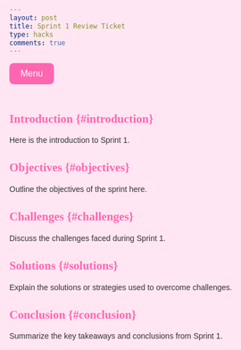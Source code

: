 ```yaml
---
layout: post
title: Sprint 1 Review Ticket
type: hacks
comments: true
---
```


<style>
  /* Dropdown Button */
  .dropdown {
    position: relative;
    display: inline-block;
    margin-bottom: 20px; /* Space below dropdown */
  }

  .dropbtn {
    background-color: #ff66b2; /* Pink background */
    color: white;
    padding: 10px 20px;
    font-size: 16px;
    border: none;
    cursor: pointer;
    border-radius: 8px;
  }

  .dropdown-content {
    display: none;
    position: absolute;
    background-color: #ffe6f2; /* Soft pink background */
    min-width: 160px;
    box-shadow: 0px 8px 16px 0px rgba(0,0,0,0.2);
    z-index: 1;
    border-radius: 8px;
    margin-top: 10px; /* Space between button and dropdown */
  }

  .dropdown-content a {
    color: #ff66b2;
    padding: 12px 16px;
    text-decoration: none;
    display: block;
    text-align: left;
  }

  .dropdown-content a:hover {
    background-color: #ff3399; /* Darker pink on hover */
    color: white;
  }

  .dropdown:hover .dropdown-content {
    display: block;
  }

  .dropdown:hover .dropbtn {
    background-color: #ff3399; /* Darker pink on hover */
  }

  /* General Styling */
  body {
    font-family: 'Poppins', sans-serif;
    background-color: #ffe6f2; /* Soft pink background */
    color: #333; /* Darker text for readability */
    padding: 20px;
    max-width: 1000px;
    margin: auto;
  }

  h1, h2, h3 {
    color: #ff66b2; /* Pink for headers */
    font-family: 'Pacifico', cursive; /* Fun, cute font for headers */
  }

  a {
    color: #ff66b2; /* Pink links */
    text-decoration: none;
  }

  a:hover {
    color: #ff3399; /* Darker pink on hover */
  }
</style>

<!-- Dropdown Menu Button -->
<div class="dropdown">
  <button class="dropbtn">Menu</button>
  <div class="dropdown-content">
    <a href="#introduction">Introduction</a>
    <a href="#objectives">Objectives</a>
    <a href="#challenges">Challenges</a>
    <a href="#solutions">Solutions</a>
    <a href="#conclusion">Conclusion</a>
    <!-- Add links to other pages if needed -->
    <a href="/another-page.html">Another Page</a>
  </div>
</div>

## Introduction {#introduction}

Here is the introduction to Sprint 1. 

## Objectives {#objectives}

Outline the objectives of the sprint here.

## Challenges {#challenges}

Discuss the challenges faced during Sprint 1.

## Solutions {#solutions}

Explain the solutions or strategies used to overcome challenges.

## Conclusion {#conclusion}

Summarize the key takeaways and conclusions from Sprint 1.
